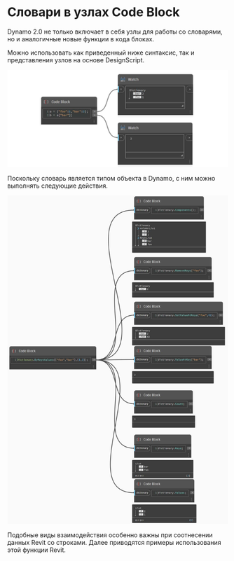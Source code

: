 # Словари в узлах Code Block 

Dynamo 2.0 не только включает в себя узлы для работы со словарями, но и аналогичные новые функции в кода блоках.

Можно использовать как приведенный ниже синтаксис, так и представления узлов на основе DesignScript.

![](<../images/5-5/1/what is a dictionary - what are the changes (1) (2).jpg>)

Поскольку словарь является типом объекта в Dynamo, с ним можно выполнять следующие действия.

![](../images/5-5/3/dictionariesincb-actionswithcodeblocks.jpg)

Подобные виды взаимодействия особенно важны при соотнесении данных Revit со строками. Далее приводятся примеры использования этой функции Revit.
